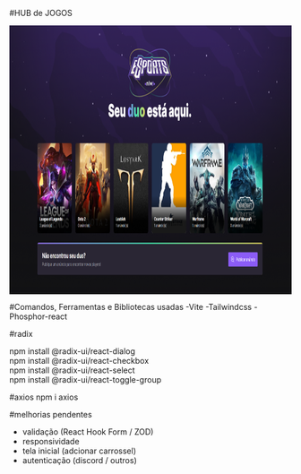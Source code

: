 #HUB de JOGOS


<img align="center" title="Printscreen" height="480" width="880" src="https://github.com/ur4sh1/HUB-de-JOGOS---NLW-Rocketseat/blob/main/public/printscreen.png" />

#Comandos, Ferramentas e Bibliotecas usadas
-Vite
-Tailwindcss
-Phosphor-react

#radix
<dl>
  <dt>npm install @radix-ui/react-dialog
  <dt>npm install @radix-ui/react-checkbox
  <dt>npm install @radix-ui/react-select
  <dt>npm install @radix-ui/react-toggle-group
 </dl>


#axios
npm i axios

#melhorias pendentes
- validação (React Hook Form / ZOD)
- responsividade
- tela inicial (adcionar carrossel)
- autenticação (discord / outros)
